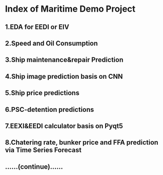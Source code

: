 # Index of Maritime Demo Project

## 1.EDA for EEDI or EIV

## 2.Speed and Oil Consumption

## 3.Ship maintenance&repair Prediction

## 4.Ship image prediction basis on CNN

## 5.Ship price predictions

## 6.PSC-detention predictions

## 7.EEXI&EEDI calculator basis on Pyqt5

## 8.Chatering rate, bunker price and FFA prediction via Time Series Forecast

## ......(continue)......
